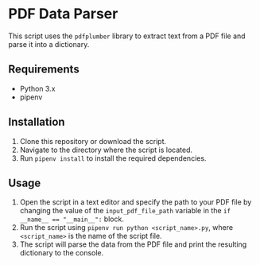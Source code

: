 # PDF Data Parser

This script uses the `pdfplumber` library to extract text from a PDF file and parse it into a dictionary.

## Requirements

- Python 3.x
- pipenv

## Installation

1. Clone this repository or download the script.
2. Navigate to the directory where the script is located.
3. Run `pipenv install` to install the required dependencies.

## Usage

1. Open the script in a text editor and specify the path to your PDF file by changing the value of the `input_pdf_file_path` variable in the `if __name__ == "__main__":` block.
2. Run the script using `pipenv run python <script_name>.py`, where `<script_name>` is the name of the script file.
3. The script will parse the data from the PDF file and print the resulting dictionary to the console.
